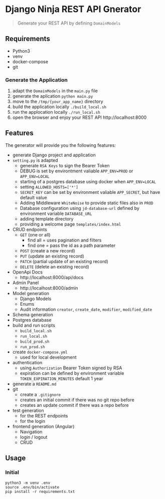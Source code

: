 # Django Ninja REST API Gnerator
> Generate your REST API by defining `DomainModels`

## Requirements

- Python3
- venv
- docker-compose
- git

### Generate the Application

1. adapt the `DomainModels` in the `main.py` file
2. generate the aplication `python main.py`
3. move to the `/tmp/{your_app_name}` directory
4. build the application locally `./build_local.sh`
5. run the applocation locally `./run_local.sh`
6. open the browser and enjoy your REST API http://localhost:8000

## Features

The generator will provide you the following features:

- generate Django project and application
- `setting.py` is adapted
    - generate `RSA Keys` to sign the Bearer Token
    - DEBUG is set by environtment valiable `APP_ENV=PROD` or `APP_ENV=LOCAL`
    - starting of a postgres database using docker when `APP_ENV=LOCAL`
    - setting `ALLOWED_HOSTS=['*']`
    - `SECRET_KEY` can be set by environment valiable `APP_SECRET`, but have default value
    - Adding Middleware `WhiteNoise` to provide static files also in `PROD`
    - Database configuration using `jd-database-url` defined by environment variable `DATABASE_URL`
    - adding template directory
    - providing a welcome page `templates/index.html`
- CRUD endpoints
    - `GET` (one or all)
      - find all = uses pagination and filters
      - find one = pass the id as a path parameter
    - `POST` (create a new record)
    - `PUT` (update an existing record)
    - `PATCH` (partial update of an existing record)
    - `DELETE` (delete an existing record)
- OpenApi Docs
    - http://localhost:8000/api/docs
- Admin Panel
    - http://localhost:8000/admin
- Model generation
    - Django Models
    - Enums
    - Audit information `creator`, `create_date`, `modifier`, `modified_date`
- Schema generation
- Postgres database
- build and run scripts
    - `build_local.sh`
    - `run_local.sh`
    - `build_prod.sh`
    - `run_prod.sh`
- create `docker-compose.yml`
    - used for local development
- authentication
    - using `Authorization` Bearer Token signed by RSA
    - expiration can be defined by environment variable `TOKEN_EXPIRATION_MINUTES` default 1 year
- generate a `README.md`
- git
  - create a `.gitignore`
  - creates an initial commit if there was no git repo before
  - creates an update commit if there was a repo before
- test generation
  - for the REST endpoints
  - for the login
- frontend generation (Angular)
  - Navigation
  - login / logout
  - CRUD

## Usage

### Initial

    python3 -m venv .env
    source .env/bin/activate
    pip install -r requirements.txt